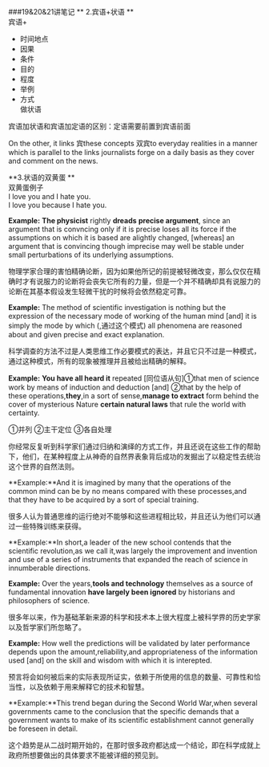 ###19&20&21讲笔记
 ** 2.宾语+状语 **      
     宾语+
     
*   时间地点
*   因果
*   条件
*   目的
*   程度
*   举例
*   方式     
做状语

宾语加状语和宾语加定语的区别：定语需要前置到宾语前面  
    
On the other, it links 宾these concepts 双宾to everyday realities in a manner which is parallel to the links journalists forge on a daily basis as they cover and comment on the news.

**3.状语的双黄蛋 **    
双黄蛋例子     
I love you and I hate you.       
I love you because I hate you.

**Example:** **The physicist** rightly **dreads** **precise argument**, since an argument that is convncing only if it is precise loses all its force if the assumptions on which it is based are alightly changed, [whereas] an argument that is convincing though imprecise may well be stable under small perturbations of its underlying assumptions.

物理学家合理的害怕精确论断，因为如果他所记的前提被轻微改变，那么仅仅在精确时才有说服力的论断将会丧失它所有的力量，但是一个并不精确却具有说服力的论断在其基本假设发生轻微干扰的时候将会依然稳定可靠。

**Example:** The method of scientific investigation is nothing but the expression of the necessary mode of working of the human mind [and] it is simply the mode by which (,通过这个模式) all phenomena are reasoned about and given precise and exact explanation.

科学调查的方法不过是人类思维工作必要模式的表达，并且它只不过是一种模式，通过这种模式，所有的现象被推理并且被给出精确的解释。

**Example:** **You have all heard it** repeated [同位语从句]①that men of science work by means of induction and deduction [and] ②that by the help of these operations,**they**,in a sort of sense,**manage to extract** form behind the cover of mysterious Nature **certain natural laws** that rule the world with certainty.

①并列 ②主干定位 ③各自处理

你经常反复听到科学家们通过归纳和演绎的方式工作，并且还说在这些工作的帮助下，他们，在某种程度上从神奇的自然界表象背后成功的发掘出了以稳定性去统治这个世界的自然法则。

**Example:**And it is imagined by many that the operations of the common mind can be by no means compared with these processes,and that they have to be acquired by a sort of special training.

很多人认为普通思维的运行绝对不能够和这些进程相比较，并且还认为他们可以通过一些特殊训练来获得。

**Example:**In short,a leader of the new school contends that the scientific revolution,as we call it,was largely the improvement and invention and use of a series of instruments that expanded the reach of science in innumberable directions.

**Example:** Over the years,**tools and technology** themselves as a source of fundamental innovation **have largely been ignored** by historians and philosophers of science. 

很多年以来，作为基础革新来源的科学和技术本上很大程度上被科学界的历史学家以及哲学家们所忽略了。

**Example:** How well the predictions will be validated by later performance depends upon the amount,reliability,and appropriateness of the information used [and] on the skill and wisdom with which it is interepted.

预言将会如何被后来的实际表现所证实，依赖于所使用的信息的数量、可靠性和恰当性，以及依赖于用来解释它的技术和智慧。

**Example:**This trend began during the Second World War,when several governments came to the conclusion that the specific demands that a government wants to make of its scientific establishment cannot generally be foreseen in detail.

这个趋势是从二战时期开始的，在那时很多政府都达成一个结论，即在科学成就上政府所想要做出的具体要求不能被详细的预见到。